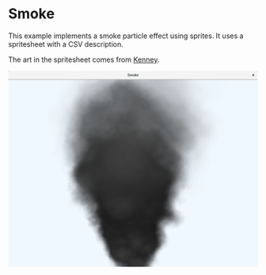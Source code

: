 # Smoke

This example implements a smoke particle effect using sprites. It uses a spritesheet with a CSV
description.

The art in the spritesheet comes from [Kenney](https://kenney.nl/).

![Screenshot](screenshot.png)